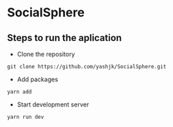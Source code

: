 # SocialSphere

## Steps to run the aplication
- Clone the repository
```
git clone https://github.com/yashjk/SocialSphere.git
```
- Add packages
```
yarn add
```
- Start development server
```
yarn run dev
```
